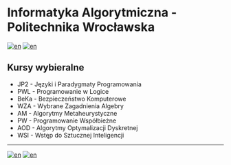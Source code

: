 # Informatyka Algorytmiczna - Politechnika Wrocławska
[![en](https://img.shields.io/badge/lang-pl-red.svg)](README.md)
[![en](https://img.shields.io/badge/lang-en-green.svg)](README.en.md)
## Kursy wybieralne
- JP2 - Języki i Paradygmaty Programowania
- PWL - Programowanie w Logice
- BeKa - Bezpieczeństwo Komputerowe
- WZA - Wybrane Zagadnienia Algebry
- AM - Algorytmy Metaheurystyczne
- PW - Programowanie Współbieżne
- AOD - Algorytmy Optymalizacji Dyskretnej
- WSI - Wstęp do Sztucznej Inteligencji

---
[![en](https://img.shields.io/badge/lang-pl-red.svg)](README.md)
[![en](https://img.shields.io/badge/lang-en-green.svg)](README.en.md)
